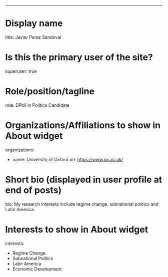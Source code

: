 ---
# Display name
title: Javier Perez Sandoval

# Is this the primary user of the site?
superuser: true

# Role/position/tagline
role: DPhil in Politics Candidate

# Organizations/Affiliations to show in About widget
organizations:
- name: University of Oxford
  url: https://www.ox.ac.uk/

# Short bio (displayed in user profile at end of posts)
bio: My research interests include regime change, subnational politics and Latin America.

# Interests to show in About widget
interests:
- Regime Change
- Subnational Politics
- Latin America
- Economic Development
